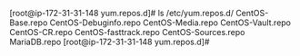 [root@ip-172-31-31-148 yum.repos.d]# ls /etc/yum.repos.d/
CentOS-Base.repo  CentOS-Debuginfo.repo  CentOS-Media.repo    CentOS-Vault.repo
CentOS-CR.repo    CentOS-fasttrack.repo  CentOS-Sources.repo  MariaDB.repo
[root@ip-172-31-31-148 yum.repos.d]#
